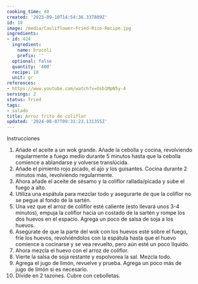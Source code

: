 ```yaml
---
cooking_time: 40
created: '2023-09-10T14:54:36.337889Z'
id: 18
image: /media/Cauliflower-Fried-Rice-Recipe.jpg
ingredients:
- id: 424
  ingredient:
    name: brocoli
    prefix: ''
  optional: false
  quantity: '400'
  recipe: 18
  unit: gr
references:
- https://www.youtube.com/watch?v=Osb1MpN5y-4
servings: 2
status: Tried
tags:
- salado
title: Arroz frito de coliflor
updated: '2024-08-07T09:31:23.131355Z'
---
```


Instrucciones
1. Añade el aceite a un wok grande. Añade la cebolla y cocina, revolviendo regularmente a fuego medio durante 5 minutos hasta que la cebolla comience a ablandarse y volverse translúcida.
2. Añade el pimiento rojo picado, el ajo y los guisantes. Cocina durante 2 minutos más, revolviendo regularmente.
3. Ahora añade el aceite de sésamo y la coliflor rallada/picada y sube el fuego a alto.
4. Utiliza una espátula para mezclar todo y asegurarte de que la coliflor no se pegue al fondo de la sartén.
5. Una vez que el arroz de coliflor esté caliente (esto llevará unos 3-4 minutos), empuja la coliflor hacia un costado de la sartén y rompe los dos huevos en el espacio. Agrega un poco de salsa de soja a los huevos.
6. Asegúrate de que la parte del wok con los huevos esté sobre el fuego, fríe los huevos, revolviéndolos con la espátula hasta que el huevo comience a cocinarse y se vea revuelto, pero aún esté un poco líquido.
7. Ahora mezcla el huevo con el arroz de coliflor.
8. Vierte la salsa de soja restante y espolvorea la sal. Mezcla todo.
9. Agrega el jugo de limón, revuelve y prueba. Agrega un poco más de jugo de limón si es necesario.
10. Divide en 2 tazones. Cubre con cebolletas.
